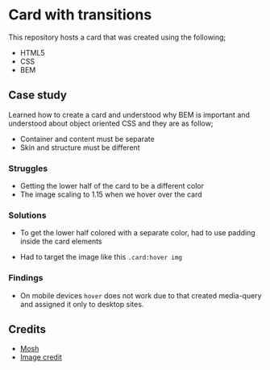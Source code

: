 # Card with transitions

This repository  hosts a card that was created using the following;

- HTML5
- CSS
- BEM

## Case study

Learned how to create a card and understood why BEM is important and understood about object oriented CSS and they are as follow;

- Container and content must be separate
- Skin and structure must be different

### Struggles

- Getting the lower half of the card to be a different color
- The image scaling to 1.15 when we hover over the card
  

### Solutions

- To get the lower half colored with a separate color, had to use padding inside the card elements

- Had to target the image like this `.card:hover img` 

### Findings

- On mobile devices `hover` does not work due to that created media-query and assigned it only to desktop sites.
  
## Credits

- [Mosh](https://programmingwithmosh.com/)
- [Image credit]([https://link](https://randomuser.me/photos))


